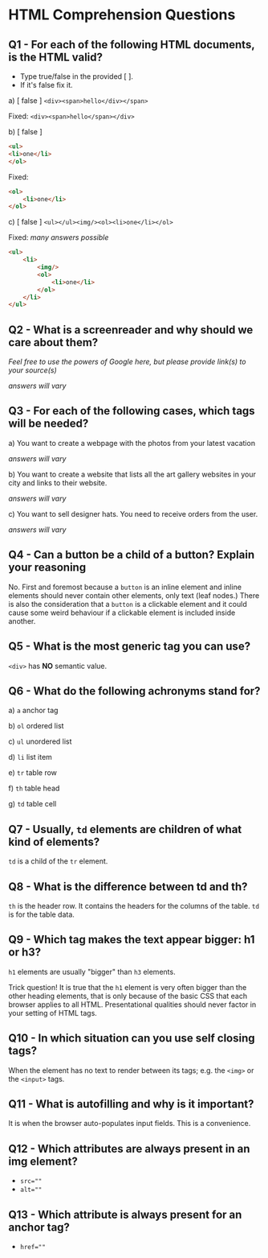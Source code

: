 # HTML Comprehension Questions


## Q1 - For each of the following HTML documents, is the HTML valid?

- Type true/false in the provided [ ].
- If it's false fix it.

a) [ false ] `<div><span>hello</div></span>`

Fixed:  `<div><span>hello</span></div>`

b) [ false ]

```html
<ul>
<li>one</li>
</ol>
```

Fixed:

```html
<ol>
    <li>one</li>
</ol>
```

c) [ false ] `<ul></ul><img/><ol><li>one</li></ol>`

Fixed: _many answers possible_

```html
<ul>
    <li>
        <img/>
        <ol>
            <li>one</li>
        </ol>
    </li>
</ul>
```

## Q2 - What is a screenreader and why should we care about them?

_Feel free to use the powers of Google here, but please provide link(s) to your source(s)_

_answers will vary_




## Q3 - For each of the following cases, which tags will be needed?

a) You want to create a webpage with the photos from your latest vacation

_answers will vary_


b) You want to create a website that lists all the art gallery websites in your city and links to their website.

_answers will vary_


c) You want to sell designer hats. You need to receive orders from the user.

_answers will vary_



## Q4 - Can a button be a child of a button? Explain your reasoning

No. First and foremost because a `button` is an inline element and inline elements should never contain other elements, only text (leaf nodes.) There is also the consideration that a `button` is a clickable element and it could cause some weird behaviour if a clickable element is included inside another.


## Q5 - What is the most generic tag you can use?

`<div>` has **NO** semantic value.


## Q6 - What do the following achronyms stand for?

a) `a` anchor tag

b) `ol` ordered list

c) `ul` unordered list

d) `li` list item

e) `tr` table row

f) `th` table head

g) `td` table cell


## Q7 - Usually, `td` elements are children of what kind of elements?

`td` is a child of the `tr` element.


## Q8 - What is the difference between td and th?

`th` is the header row. It contains the headers for the columns of the table. `td` is for the table data.


## Q9 - Which tag makes the text appear bigger: h1 or h3?

`h1` elements are usually "bigger" than `h3` elements.

Trick question! It is true that the `h1` element is very often bigger than the other heading elements, that is only because of the basic CSS that each browser applies to all HTML. Presentational qualities should never factor in your setting of HTML tags.


## Q10 - In which situation can you use self closing tags?

When the element has no text to render between its tags; e.g. the `<img>` or the `<input>` tags.


## Q11 - What is autofilling and why is it important?

It is when the browser auto-populates input fields. This is a convenience.


## Q12 - Which attributes are always present in an img element?

- `src=""`
- `alt=""`

## Q13 - Which attribute is always present for an anchor tag?

- `href=""`

